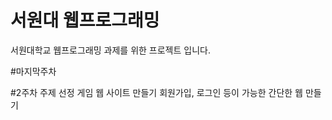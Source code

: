# 서원대 웹프로그래밍
서원대학교 웹프로그래밍 과제를 위한 프로젝트 입니다.

#마지막주차

#2주차
주제 선정
게임 웹 사이트 만들기
회원가입, 로그인 등이 가능한 간단한 웹 만들기 
